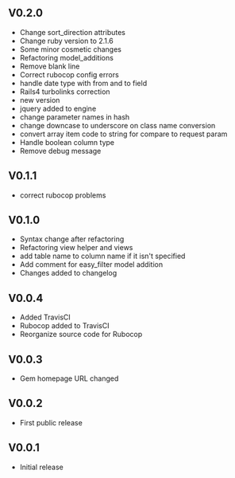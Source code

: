 ## V0.2.0
* Change sort_direction attributes
* Change ruby version to 2.1.6
* Some minor cosmetic changes
* Refactoring model_additions
* Remove blank line
* Correct rubocop config errors
* handle date type with from and to field
* Rails4 turbolinks correction
* new version
* jquery added to engine
* change parameter names in hash
* change downcase to underscore on class name conversion
* convert array item code to string for compare to request param
* Handle boolean column type
* Remove debug message

## V0.1.1
* correct rubocop problems

## V0.1.0
* Syntax change after refactoring
* Refactoring view helper and views
* add table name to column name if it isn't specified
* Add comment for easy_filter model addition
* Changes added to changelog

## V0.0.4

* Added TravisCI
* Rubocop added to TravisCI
* Reorganize source code for Rubocop

## V0.0.3

* Gem homepage URL changed

## V0.0.2

* First public release

## V0.0.1

* Initial release
